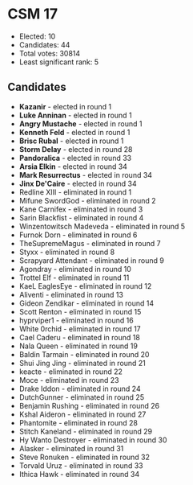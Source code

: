 # CSM 17

* Elected: 10
* Candidates: 44
* Total votes: 30814
* Least significant rank: 5

## Candidates

  * <b>Kazanir</b> - elected in round 1
  * <b>Luke Anninan</b> - elected in round 1
  * <b>Angry Mustache</b> - elected in round 1
  * <b>Kenneth Feld</b> - elected in round 1
  * <b>Brisc Rubal</b> - elected in round 1
  * <b>Storm Delay</b> - elected in round 28
  * <b>Pandoralica</b> - elected in round 33
  * <b>Arsia Elkin</b> - elected in round 34
  * <b>Mark Resurrectus</b> - elected in round 34
  * <b>Jinx De'Caire</b> - elected in round 34
  * Redline XIII - eliminated in round 1
  * Mifune SwordGod - eliminated in round 2
  * Kane Carnifex - eliminated in round 3
  * Sarin Blackfist - eliminated in round 4
  * Winzentowitsch Madeveda - eliminated in round 5
  * Furnok Dorn - eliminated in round 6
  * TheSupremeMagus - eliminated in round 7
  * Styxx - eliminated in round 8
  * Scrapyard Attendant - eliminated in round 9
  * Agondray - eliminated in round 10
  * Trottel Elf - eliminated in round 11
  * KaeL EaglesEye - eliminated in round 12
  * Aliventi - eliminated in round 13
  * Gideon Zendikar - eliminated in round 14
  * Scott Renton - eliminated in round 15
  * hyprviper1 - eliminated in round 16
  * White 0rchid - eliminated in round 17
  * Cael Caderu - eliminated in round 18
  * Nala Queen - eliminated in round 19
  * Baldin Tarmain - eliminated in round 20
  * Shui Jing Jing - eliminated in round 21
  * keacte - eliminated in round 22
  * Moce - eliminated in round 23
  * Drake Iddon - eliminated in round 24
  * DutchGunner - eliminated in round 25
  * Benjamin Rushing - eliminated in round 26
  * Kshal Aideron - eliminated in round 27
  * Phantomite - eliminated in round 28
  * Stitch Kaneland - eliminated in round 29
  * Hy Wanto Destroyer - eliminated in round 30
  * Alasker - eliminated in round 31
  * Steve Ronuken - eliminated in round 32
  * Torvald Uruz - eliminated in round 33
  * Ithica Hawk - eliminated in round 34

